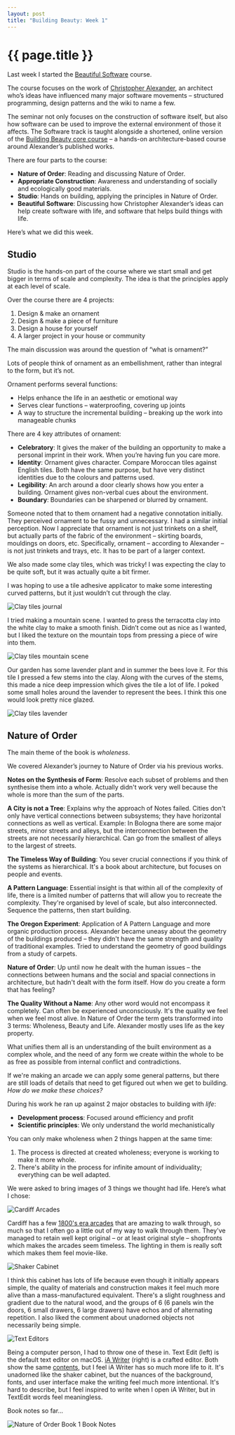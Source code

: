 ```yaml
---
layout: post
title: "Building Beauty: Week 1"
---
```


# {{ page.title }}

Last week I started the [Beautiful Software](https://www.buildingbeauty.org/beautiful-software) course.

The course focuses on the work of [Christopher Alexander](https://en.wikipedia.org/wiki/Christopher_Alexander), an architect who’s ideas have influenced many major software movements – structured programming, design patterns and the wiki to name a few.

The seminar not only focuses on the construction of software itself, but also how software can be used to improve the external environment of those it affects. The Software track is taught alongside a shortened, online version of the [Building Beauty core course](https://www.buildingbeauty.org/building-beauty-online) – a hands-on architecture-based course around Alexander’s published works.

There are four parts to the course:

* **Nature of Order**: Reading and discussing Nature of Order.
* **Appropriate Construction**: Awareness and understanding of socially and ecologically good materials.
* **Studio**: Hands on building, applying the principles in Nature of Order.
* **Beautiful Software**: Discussing how Christopher Alexander’s ideas can help create software with life, and software that helps build things with life.

Here’s what we did this week.

## Studio

Studio is the hands-on part of the course where we start small and get bigger in terms of scale and complexity. The idea is that the principles apply at each level of scale.

Over the course there are 4 projects:

1. Design & make an ornament
2. Design & make a piece of furniture
3. Design a house for yourself
4. A larger project in your house or community

The main discussion was around the question of “what is ornament?”

Lots of people think of ornament as an embellishment, rather than integral to the form, but it’s not.

Ornament performs several functions:

* Helps enhance the life in an aesthetic or emotional way
* Serves clear functions – waterproofing, covering up joints
* A way to structure the incremental building – breaking up the work into manageable chunks

There are 4 key attributes of ornament:

* **Celebratory**: It gives the maker of the building an opportunity to make a personal imprint in their work. When you’re having fun you care more.
* **Identity**: Ornament gives character. Compare Moroccan tiles against English tiles. Both have the same purpose, but have very distinct identities due to the colours and patterns used.
* **Legibility**: An arch around a door clearly shows how you enter a building. Ornament gives non-verbal cues about the environment.
* **Boundary**: Boundaries can be sharpened or blurred by ornament.

Someone noted that to them ornament had a negative connotation initially. They perceived ornament to be fussy and unnecessary. I had a similar initial perception. Now I appreciate that ornament is not just trinkets on a shelf, but actually parts of the fabric of the environment – skirting boards, mouldings on doors, etc. Specifically, ornament – according to Alexander – is not just trinkets and trays, etc. It has to be part of a larger context.

We also made some clay tiles, which was tricky! I was expecting the clay to be quite soft, but it was actually quite a bit firmer.

I was hoping to use a tile adhesive applicator to make some interesting curved patterns, but it just wouldn’t cut through the clay.

![Clay tiles journal](/images/posts/building-beauty/2020-10-10-tiles.jpg)

I tried making a mountain scene. I wanted to press the terracotta clay into the white clay to make a smooth finish. Didn’t come out as nice as I wanted, but I liked the texture on the mountain tops from pressing a piece of wire into them.

![Clay tiles mountain scene](/images/posts/building-beauty/2020-10-07-tile-2-gareth.jpg)

Our garden has some lavender plant and in summer the bees love it. For this tile I pressed a few stems into the clay. Along with the curves of the stems, this made a nice deep impression which gives the tile a lot of life. I poked some small holes around the lavender to represent the bees. I think this one would look pretty nice glazed.

![Clay tiles lavender](/images/posts/building-beauty/2020-10-07-tile-1-gareth.jpg)

## Nature of Order

The main theme of the book is _wholeness_.

We covered Alexander’s journey to Nature of Order via his previous works.

**Notes on the Synthesis of Form**: Resolve each subset of problems and then synthesise them into a whole. Actually didn't work very well because the whole is more than the sum of the parts.

**A City is not a Tree**: Explains why the approach of Notes failed. Cities don't only have vertical connections between subsystems; they have horizontal connections as well as vertical. Example: In Bologna there are some major streets, minor streets and alleys, but the interconnection between the streets are not necessarily hierarchical. Can go from the smallest of alleys to the largest of streets.

**The Timeless Way of Building**: You sever crucial connections if you think of the systems as hierarchical. It's a book about architecture, but focuses on people and events.

**A Pattern Language**: Essential insight is that within all of the complexity of life, there is a limited number of patterns that will allow you to recreate the complexity. They're organised by level of scale, but also interconnected. Sequence the patterns, then start building.

**The Oregon Experiment**: Application of A Pattern Language and more organic production process. Alexander became uneasy about the geometry of the buildings produced – they didn't have the same strength and quality of traditional examples. Tried to understand the geometry of good buildings from a study of carpets.

**Nature of Order**: Up until now he dealt with the human issues – the connections between humans and the social and spacial connections in architecture, but hadn't dealt with the form itself. How do you create a form that has feeling?

**The Quality Without a Name**: Any other word would not encompass it completely. Can often be experienced unconsciously. It's the quality we feel when we feel most alive. In Nature of Order the term gets transformed into 3 terms: Wholeness, Beauty and Life. Alexander mostly uses life as the key property.

What unifies them all is an understanding of the built environment as a complex whole, and the need of any form we create within the whole to be as free as possible from internal conflict and contradictions.

If we're making an arcade we can apply some general patterns, but there are still loads of details that need to get figured out when we get to building. _How do we make these choices?_

During his work he ran up against 2 major obstacles to building with _life_:

* **Development process**: Focused around efficiency and profit
* **Scientific principles**: We only understand the world mechanistically

You can only make wholeness when 2 things happen at the same time:

1. The process is directed at created wholeness; everyone is working to make it more whole.
2. There's ability in the process for infinite amount of individuality; everything can be well adapted.

We were asked to bring images of 3 things we thought had life. Here’s what I chose:

![Cardiff Arcades](/images/posts/building-beauty/1-cardiff-arcades.jpg)

Cardiff has a few [1800's era arcades](https://en.wikipedia.org/wiki/List_of_shopping_arcades_in_Cardiff) that are amazing to walk through, so much so that I often go a little out of my way to walk through them. They've managed to retain well kept original – or at least original style – shopfronts which makes the arcades seem timeless. The lighting in them is really soft which makes them feel movie-like.

![Shaker Cabinet](/images/posts/building-beauty/2-shaker-cabinet.jpg)

I think this cabinet has lots of life because even though it initially appears simple, the quality of materials and construction makes it feel much more alive than a mass-manufactured equivalent. There's a slight roughness and gradient due to the natural wood, and the groups of 6 (6 panels 
win the doors, 6 small drawers, 6 large drawers) have echos and of alternating repetition. I also liked the comment about unadorned objects not necessarily being simple.

![Text Editors](/images/posts/building-beauty/3-text-editors.jpg)

Being a computer person, I had to throw one of these in. Text Edit (left) is the default text editor on macOS. [iA Writer](https://ia.net/writer) (right) is a crafted editor. Both show the same [contents](https://www.garethrees.co.uk/2020/03/08/book-notes-the-oregon-experiment/), but I feel iA Writer has so much more life to it. It's unadorned like the shaker cabinet, but the nuances of the background, fonts, and user interface make the writing feel much more intentional. It's hard to describe, but I feel inspired to write when I open iA Writer, but in TextEdit words feel meaningless.

Book notes so far…

![Nature of Order Book 1 Book Notes](/images/posts/building-beauty/nature-of-order-week-1.jpg)
